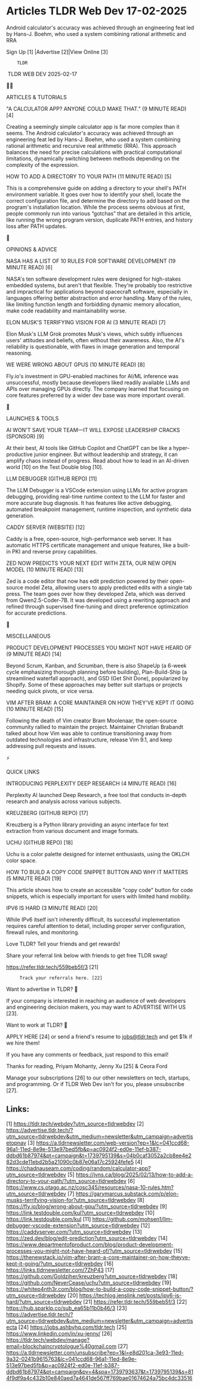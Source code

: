 # Articles TLDR Web Dev 17-02-2025

Android calculator's accuracy was achieved through an engineering feat
led by Hans-J. Boehm, who used a system combining rational arithmetic
and
RRA ‌ ‌ ‌ ‌ ‌ ‌ ‌ ‌ ‌ ‌ ‌ ‌ ‌ ‌ ‌ ‌ ‌ ‌ ‌ ‌ ‌ ‌ ‌ ‌ ‌ ‌  ‌ ‌ ‌ ‌ ‌ ‌ ‌ ‌ ‌ ‌ ‌ ‌ ‌ ‌ ‌ ‌ ‌ ‌ ‌ ‌ ‌ ‌ ‌ ‌ ‌ ‌ 


 Sign Up [1] |Advertise [2]|View Online [3] 

		TLDR 

 TLDR WEB DEV 2025-02-17

🧑‍💻 

ARTICLES & TUTORIALS

 "A CALCULATOR APP? ANYONE COULD MAKE THAT." (9 MINUTE READ) [4] 

 Creating a seemingly simple calculator app is far more complex than
it seems. The Android calculator's accuracy was achieved through an
engineering feat led by Hans-J. Boehm, who used a system combining
rational arithmetic and recursive real arithmetic (RRA). This approach
balances the need for precise calculations with practical
computational limitations, dynamically switching between methods
depending on the complexity of the expression. 

 HOW TO ADD A DIRECTORY TO YOUR PATH (11 MINUTE READ) [5] 

 This is a comprehensive guide on adding a directory to your shell's
PATH environment variable. It goes over how to identify your shell,
locate the correct configuration file, and determine the directory to
add based on the program's installation location. While the process
seems obvious at first, people commonly run into various “gotchas”
that are detailed in this article, like running the wrong program
version, duplicate PATH entries, and history loss after PATH updates. 

🧠 

OPINIONS & ADVICE

 NASA HAS A LIST OF 10 RULES FOR SOFTWARE DEVELOPMENT (19 MINUTE READ)
[6] 

 NASA's ten software development rules were designed for high-stakes
embedded systems, but aren't that flexible. They're probably too
restrictive and impractical for applications beyond spacecraft
software, especially in languages offering better abstraction and
error handling. Many of the rules, like limiting function length and
forbidding dynamic memory allocation, make code readability and
maintainability worse. 

 ELON MUSK'S TERRIFYING VISION FOR AI (3 MINUTE READ) [7] 

 Elon Musk's LLM Grok promotes Musk's views, which subtly influences
users' attitudes and beliefs, often without their awareness. Also, the
AI's reliability is questionable, with flaws in image generation and
temporal reasoning. 

 WE WERE WRONG ABOUT GPUS (10 MINUTE READ) [8] 

 Fly.io's investment in GPU-enabled machines for AI/ML inference was
unsuccessful, mostly because developers liked readily available LLMs
and APIs over managing GPUs directly. The company learned that
focusing on core features preferred by a wider dev base was more
important overall. 

🚀 

LAUNCHES & TOOLS

 AI WON'T SAVE YOUR TEAM—IT WILL EXPOSE LEADERSHIP CRACKS (SPONSOR)
[9] 

 At their best, AI tools like GitHub Copilot and ChatGPT can be like a
hyper-productive junior engineer. But without leadership and strategy,
it can amplify chaos instead of progress. Read about how to lead in an
AI-driven world [10] on the Test Double blog [10]. 

 LLM DEBUGGER (GITHUB REPO) [11] 

 The LLM Debugger is a VSCode extension using LLMs for active program
debugging, providing real-time runtime context to the LLM for faster
and more accurate bug diagnosis. It has features like active
debugging, automated breakpoint management, runtime inspection, and
synthetic data generation. 

 CADDY SERVER (WEBSITE) [12] 

 Caddy is a free, open-source, high-performance web server. It has
automatic HTTPS certificate management and unique features, like a
built-in PKI and reverse proxy capabilities. 

 ZED NOW PREDICTS YOUR NEXT EDIT WITH ZETA, OUR NEW OPEN MODEL (10
MINUTE READ) [13] 

 Zed is a code editor that now has edit prediction powered by their
open-source model Zeta, allowing users to apply predicted edits with a
single tab press. The team goes over how they developed Zeta, which
was derived from Qwen2.5-Coder-7B. It was developed using a rewriting
approach and refined through supervised fine-tuning and direct
preference optimization for accurate predictions. 

🎁 

MISCELLANEOUS

 PRODUCT DEVELOPMENT PROCESSES YOU MIGHT NOT HAVE HEARD OF (9 MINUTE
READ) [14] 

 Beyond Scrum, Kanban, and Scrumban, there is also ShapeUp (a 6-week
cycle emphasizing thorough planning before building), Plan-Build-Ship
(a streamlined waterfall approach), and GSD (Get Shit Done),
popularized by Shopify. Some of these approaches may better suit
startups or projects needing quick pivots, or vice versa. 

 VIM AFTER BRAM: A CORE MAINTAINER ON HOW THEY'VE KEPT IT GOING (10
MINUTE READ) [15] 

 Following the death of Vim creator Bram Moolenaar, the open-source
community rallied to maintain the project. Maintainer Christian
Brabandt talked about how Vim was able to continue transitioning away
from outdated technologies and infrastructure, release Vim 9.1, and
keep addressing pull requests and issues. 

⚡ 

QUICK LINKS

 INTRODUCING PERPLEXITY DEEP RESEARCH (4 MINUTE READ) [16] 

 Perplexity AI launched Deep Research, a free tool that conducts
in-depth research and analysis across various subjects. 

 KREUZBERG (GITHUB REPO) [17] 

 Kreuzberg is a Python library providing an async interface for text
extraction from various document and image formats. 

 UCHU (GITHUB REPO) [18] 

 Uchu is a color palette designed for internet enthusiasts, using the
OKLCH color space. 

 HOW TO BUILD A COPY CODE SNIPPET BUTTON AND WHY IT MATTERS (5 MINUTE
READ) [19] 

 This article shows how to create an accessible "copy code" button for
code snippets, which is especially important for users with limited
hand mobility. 

 IPV6 IS HARD (3 MINUTE READ) [20] 

 While IPv6 itself isn't inherently difficult, its successful
implementation requires careful attention to detail, including proper
server configuration, firewall rules, and monitoring. 

Love TLDR? Tell your friends and get rewards!

 Share your referral link below with friends to get free TLDR swag! 

 https://refer.tldr.tech/559beb5f/3 [21] 

		 Track your referrals here. [22] 

Want to advertise in TLDR? 📰

 If your company is interested in reaching an audience of web
developers and engineering decision makers, you may want to ADVERTISE
WITH US [23]. 

Want to work at TLDR? 💼

 APPLY HERE [24] or send a friend's resume to jobs@tldr.tech and get
$1k if we hire them! 

 If you have any comments or feedback, just respond to this email! 

Thanks for reading, 
Priyam Mohanty, Jenny Xu [25] & Ceora Ford 

 Manage your subscriptions [26] to our other newsletters on tech,
startups, and programming. Or if TLDR Web Dev isn't for you, please
unsubscribe [27]. 

 

Links:
------
[1] https://tldr.tech/webdev?utm_source=tldrwebdev
[2] https://advertise.tldr.tech/?utm_source=tldrwebdev&utm_medium=newsletter&utm_campaign=advertisetopnav
[3] https://a.tldrnewsletter.com/web-version?ep=1&lc=041ccd68-96a1-11ed-8e9e-513e97bed5fb&p=ac0924f2-ed0e-11ef-b387-ddbd61b87974&pt=campaign&t=1739795139&s=04b0caf3052a2cb8ee4e282d3cde11ebd2b5a21090c0b87e06a17c25924fefe5
[4] https://chadnauseam.com/coding/random/calculator-app?utm_source=tldrwebdev
[5] https://jvns.ca/blog/2025/02/13/how-to-add-a-directory-to-your-path/?utm_source=tldrwebdev
[6] https://www.cs.otago.ac.nz/cosc345/resources/nasa-10-rules.htm?utm_source=tldrwebdev
[7] https://garymarcus.substack.com/p/elon-musks-terrifying-vision-for?utm_source=tldrwebdev
[8] https://fly.io/blog/wrong-about-gpu/?utm_source=tldrwebdev
[9] https://link.testdouble.com/kul?utm_source=tldrwebdev
[10] https://link.testdouble.com/kul
[11] https://github.com/mohsen1/llm-debugger-vscode-extension?utm_source=tldrwebdev
[12] https://caddyserver.com/?utm_source=tldrwebdev
[13] https://zed.dev/blog/edit-prediction?utm_source=tldrwebdev
[14] https://www.departmentofproduct.com/blog/product-development-processes-you-might-not-have-heard-of/?utm_source=tldrwebdev
[15] https://thenewstack.io/vim-after-bram-a-core-maintainer-on-how-theyve-kept-it-going/?utm_source=tldrwebdev
[16] https://links.tldrnewsletter.com/7ZhP43
[17] https://github.com/Goldziher/kreuzberg?utm_source=tldrwebdev
[18] https://github.com/NeverCease/uchu?utm_source=tldrwebdev
[19] https://whitep4nth3r.com/blog/how-to-build-a-copy-code-snippet-button/?utm_source=tldrwebdev
[20] https://techlog.jenslink.net/posts/ipv6-is-hard/?utm_source=tldrwebdev
[21] https://refer.tldr.tech/559beb5f/3
[22] https://hub.sparklp.co/sub_ea65b11b0b46/3
[23] https://advertise.tldr.tech/?utm_source=tldrwebdev&utm_medium=newsletter&utm_campaign=advertisecta
[24] https://jobs.ashbyhq.com/tldr.tech
[25] https://www.linkedin.com/in/xu-jenny/
[26] https://tldr.tech/webdev/manage?email=blockchaincryptologue%40gmail.com
[27] https://a.tldrnewsletter.com/unsubscribe?ep=1&l=e8d201ca-3e93-11ed-9a32-0241b9615763&lc=041ccd68-96a1-11ed-8e9e-513e97bed5fb&p=ac0924f2-ed0e-11ef-b387-ddbd61b87974&pt=campaign&pv=4&spa=1739793637&t=1739795139&s=814f9df9a4c432b10e840aed7a4641de567ff769bae01674624a75bc4dc33516